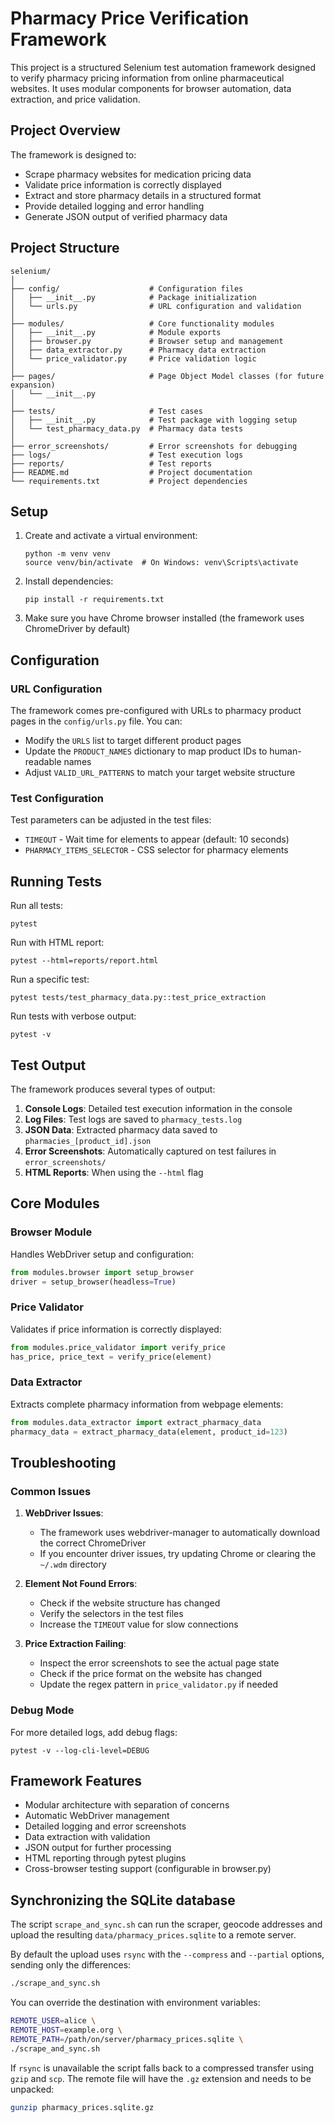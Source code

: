 # Pharmacy Price Verification Framework

This project is a structured Selenium test automation framework designed to verify pharmacy pricing information from online pharmaceutical websites. It uses modular components for browser automation, data extraction, and price validation.

## Project Overview

The framework is designed to:
- Scrape pharmacy websites for medication pricing data
- Validate price information is correctly displayed
- Extract and store pharmacy details in a structured format
- Provide detailed logging and error handling
- Generate JSON output of verified pharmacy data

## Project Structure

```
selenium/
│
├── config/                    # Configuration files
│   ├── __init__.py            # Package initialization
│   └── urls.py                # URL configuration and validation
│
├── modules/                   # Core functionality modules
│   ├── __init__.py            # Module exports
│   ├── browser.py             # Browser setup and management
│   ├── data_extractor.py      # Pharmacy data extraction
│   └── price_validator.py     # Price validation logic
│
├── pages/                     # Page Object Model classes (for future expansion)
│   └── __init__.py
│
├── tests/                     # Test cases
│   ├── __init__.py            # Test package with logging setup
│   └── test_pharmacy_data.py  # Pharmacy data tests
│
├── error_screenshots/         # Error screenshots for debugging
├── logs/                      # Test execution logs
├── reports/                   # Test reports
├── README.md                  # Project documentation
└── requirements.txt           # Project dependencies
```

## Setup

1. Create and activate a virtual environment:
   ```
   python -m venv venv
   source venv/bin/activate  # On Windows: venv\Scripts\activate
   ```

2. Install dependencies:
   ```
   pip install -r requirements.txt
   ```

3. Make sure you have Chrome browser installed (the framework uses ChromeDriver by default)

## Configuration

### URL Configuration

The framework comes pre-configured with URLs to pharmacy product pages in the `config/urls.py` file. You can:

- Modify the `URLS` list to target different product pages
- Update the `PRODUCT_NAMES` dictionary to map product IDs to human-readable names
- Adjust `VALID_URL_PATTERNS` to match your target website structure

### Test Configuration

Test parameters can be adjusted in the test files:
- `TIMEOUT` - Wait time for elements to appear (default: 10 seconds)
- `PHARMACY_ITEMS_SELECTOR` - CSS selector for pharmacy elements

## Running Tests

Run all tests:
```
pytest
```

Run with HTML report:
```
pytest --html=reports/report.html
```

Run a specific test:
```
pytest tests/test_pharmacy_data.py::test_price_extraction
```

Run tests with verbose output:
```
pytest -v
```

## Test Output

The framework produces several types of output:

1. **Console Logs**: Detailed test execution information in the console
2. **Log Files**: Test logs are saved to `pharmacy_tests.log`
3. **JSON Data**: Extracted pharmacy data saved to `pharmacies_[product_id].json`
4. **Error Screenshots**: Automatically captured on test failures in `error_screenshots/`
5. **HTML Reports**: When using the `--html` flag

## Core Modules

### Browser Module

Handles WebDriver setup and configuration:
```python
from modules.browser import setup_browser
driver = setup_browser(headless=True)
```

### Price Validator

Validates if price information is correctly displayed:
```python
from modules.price_validator import verify_price
has_price, price_text = verify_price(element)
```

### Data Extractor

Extracts complete pharmacy information from webpage elements:
```python
from modules.data_extractor import extract_pharmacy_data
pharmacy_data = extract_pharmacy_data(element, product_id=123)
```

## Troubleshooting

### Common Issues

1. **WebDriver Issues**:
   - The framework uses webdriver-manager to automatically download the correct ChromeDriver
   - If you encounter driver issues, try updating Chrome or clearing the `~/.wdm` directory

2. **Element Not Found Errors**:
   - Check if the website structure has changed
   - Verify the selectors in the test files
   - Increase the `TIMEOUT` value for slow connections

3. **Price Extraction Failing**:
   - Inspect the error screenshots to see the actual page state
   - Check if the price format on the website has changed
   - Update the regex pattern in `price_validator.py` if needed

### Debug Mode

For more detailed logs, add debug flags:
```
pytest -v --log-cli-level=DEBUG
```

## Framework Features

- Modular architecture with separation of concerns
- Automatic WebDriver management
- Detailed logging and error screenshots
- Data extraction with validation
- JSON output for further processing
- HTML reporting through pytest plugins
- Cross-browser testing support (configurable in browser.py)

## Synchronizing the SQLite database

The script `scrape_and_sync.sh` can run the scraper, geocode addresses and upload the resulting `data/pharmacy_prices.sqlite` to a remote server.

By default the upload uses `rsync` with the `--compress` and `--partial` options, sending only the differences:

```bash
./scrape_and_sync.sh
```

You can override the destination with environment variables:

```bash
REMOTE_USER=alice \
REMOTE_HOST=example.org \
REMOTE_PATH=/path/on/server/pharmacy_prices.sqlite \
./scrape_and_sync.sh
```

If `rsync` is unavailable the script falls back to a compressed transfer using `gzip` and `scp`. The remote file will have the `.gz` extension and needs to be unpacked:

```bash
gunzip pharmacy_prices.sqlite.gz
```
